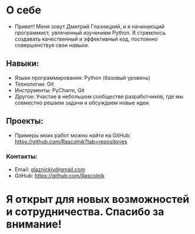 # О себе

* Привет! Меня зовут Дмитрий Глазницкий, и я начинающий программист, увлеченный изучением Python.  Я стремлюсь создавать качественный и эффективный код, постоянно совершенствуя свои навыки.


## Навыки:
* Языки программирования: Python (базовый уровень)
* Технологии: Git
* Инструменты: PyCharm, Git
* Другое: Участие в небольшом сообществе разработчиков, где мы совместно решаем задачи и обсуждаем новые идеи.

## Проекты:

* Примеры моих работ можно найти на GitHub: https://github.com/Rascolnik?tab=repositories

### Контакты:

* Email: glaznickiy@gmail.com
* GitHub: https://github.com/Rascolnik

# Я открыт для новых возможностей и сотрудничества. Спасибо за внимание!
